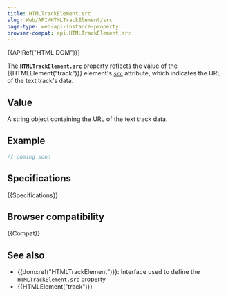 ```yaml
---
title: HTMLTrackElement.src
slug: Web/API/HTMLTrackElement/src
page-type: web-api-instance-property
browser-compat: api.HTMLTrackElement.src
---
```


{{APIRef("HTML DOM")}}

The **`HTMLTrackElement.src`** property reflects the value of
the {{HTMLElement("track")}} element's [`src`](/en-US/docs/Web/HTML/Element/track#src) attribute, which
indicates the URL of the text track's data.

## Value

A string object containing the URL of the text track data.

## Example

```js
// coming soon
```

## Specifications

{{Specifications}}

## Browser compatibility

{{Compat}}

## See also

- {{domxref("HTMLTrackElement")}}: Interface used to define the `HTMLTrackElement.src` property
- {{HTMLElement("track")}}
